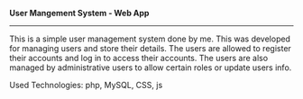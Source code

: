 <b>User Mangement System - Web App</b><hr/>

This is a simple user management system done by me. This was developed for managing users and store their details. 
The users are allowed to register their accounts and log in to access their accounts. 
The users are also managed by administrative users to allow certain roles or update users info.

Used Technologies: php, MySQL, CSS, js 
